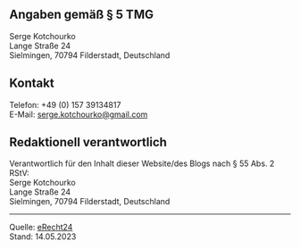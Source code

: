 ## Angaben gemäß § 5 TMG
Serge Kotchourko \
Lange Straße 24 \
Sielmingen, 70794 Filderstadt, Deutschland

## Kontakt
Telefon: +49 (0) 157 39134817 \
E-Mail: serge.kotchourko@gmail.com 

## Redaktionell verantwortlich
Verantwortlich für den Inhalt dieser Website/des Blogs nach § 55 Abs. 2 RStV: \
Serge Kotchourko \
Lange Straße 24 \
Sielmingen, 70794 Filderstadt, Deutschland

----------------------------
Quelle: [eRecht24](https://www.e-recht24.de) \
Stand: 14.05.2023